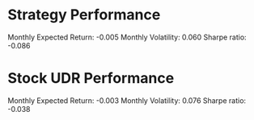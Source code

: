 # Strategy Performance
Monthly Expected Return: -0.005
Monthly Volatility: 0.060
Sharpe ratio: -0.086
# Stock UDR Performance
Monthly Expected Return: -0.003
Monthly Volatility: 0.076
Sharpe ratio: -0.038
